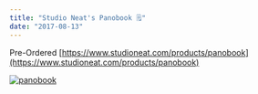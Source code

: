 ```yaml
---
title: "Studio Neat's Panobook 🗒️"
date: "2017-08-13"
---
```


Pre-Ordered [https://www.studioneat.com/products/panobook](https://www.studioneat.com/products/panobook)

[![panobook](https://gilcreque.files.wordpress.com/2017/08/panobook.jpg)](https://www.studioneat.com/products/panobook)
